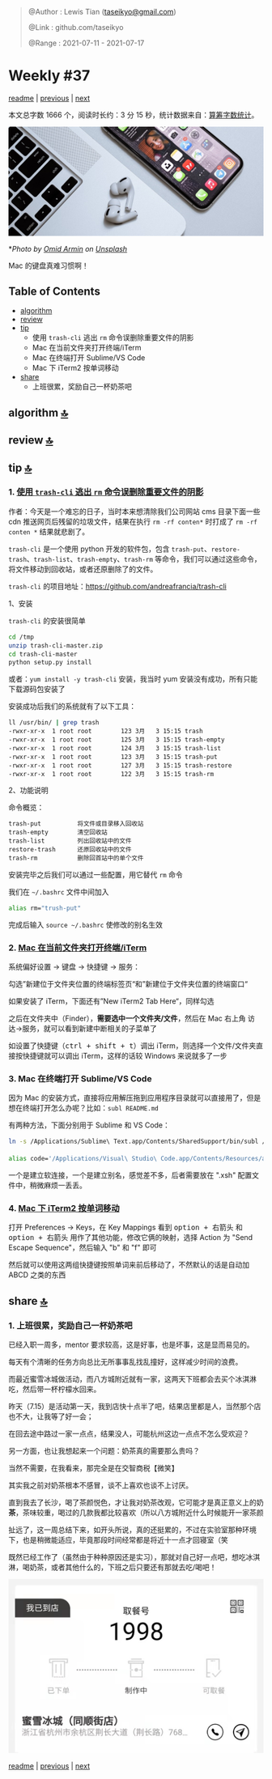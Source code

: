 > @Author  : Lewis Tian (taseikyo@gmail.com)
>
> @Link    : github.com/taseikyo
>
> @Range   : 2021-07-11 - 2021-07-17

# Weekly #37

[readme](../README.md) | [previous](202107W2.md) | [next](202107W4.md)

本文总字数 1666 个，阅读时长约：3 分 15 秒，统计数据来自：[算筹字数统计](http://www.xiqei.com/tools?p=tj)。

![](../images/2021/07/omid-armin-VYt7lu6KUWE-unsplash.jpg)

\**Photo by [Omid Armin](https://unsplash.com/@omidarmin) on [Unsplash](https://unsplash.com/photos/VYt7lu6KUWE)*

Mac 的键盘真难习惯啊！

## Table of Contents

- [algorithm](#algorithm-)
- [review](#review-)
- [tip](#tip-)
    - 使用 `trash-cli` 逃出 `rm` 命令误删除重要文件的阴影
    - Mac 在当前文件夹打开终端/iTerm
    - Mac 在终端打开 Sublime/VS Code
    - Mac 下 iTerm2 按单词移动
- [share](#share-)
    - 上班很累，奖励自己一杯奶茶吧

## algorithm [🔝](#weekly-37)

## review [🔝](#weekly-37)

## tip [🔝](#weekly-37)

### 1. [使用 `trash-cli` 逃出 `rm` 命令误删除重要文件的阴影](https://www.cnblogs.com/saneri/p/5239518.html)

作者：今天是一个难忘的日子，当时本来想清除我们公司网站 cms 目录下面一些 cdn 推送网页后残留的垃圾文件，结果在执行 `rm -rf conten*` 时打成了 `rm -rf conten *` 结果就悲剧了。

`trash-cli` 是一个使用 python 开发的软件包，包含 `trash-put`、`restore-trash`、`trash-list`、`trash-empty`、`trash-rm` 等命令，我们可以通过这些命令，将文件移动到回收站，或者还原删除了的文件。

`trash-cli` 的项目地址：https://github.com/andreafrancia/trash-cli

1、安装

`trash-cli` 的安装很简单


```Bash
cd /tmp
unzip trash-cli-master.zip
cd trash-cli-master
python setup.py install
```

或者：`yum install -y trash-cli` 安装，我当时 yum 安装没有成功，所有只能下载源码包安装了

安装成功后我们的系统就有了以下工具：

```Bash
ll /usr/bin/ | grep trash
-rwxr-xr-x  1 root root        123 3月   3 15:15 trash
-rwxr-xr-x  1 root root        125 3月   3 15:15 trash-empty
-rwxr-xr-x  1 root root        124 3月   3 15:15 trash-list
-rwxr-xr-x  1 root root        123 3月   3 15:15 trash-put
-rwxr-xr-x  1 root root        127 3月   3 15:15 trash-restore
-rwxr-xr-x  1 root root        122 3月   3 15:15 trash-rm
```

2、功能说明

命令概览：

```Bash
trash-put          将文件或目录移入回收站
trash-empty        清空回收站
trash-list         列出回收站中的文件
restore-trash      还原回收站中的文件
trash-rm           删除回首站中的单个文件
```

安装完毕之后我们可以通过一些配置，用它替代 `rm` 命令

我们在 `~/.bashrc` 文件中间加入

```bash
alias rm="trush-put"
```

完成后输入 `source ~/.bashrc` 使修改的别名生效

### 2. [Mac 在当前文件夹打开终端/iTerm](https://juejin.cn/post/6844903789812531213)

系统偏好设置 -> 键盘 -> 快捷键 -> 服务：

勾选”新建位于文件夹位置的终端标签页“和”新建位于文件夹位置的终端窗口“

如果安装了 iTerm，下面还有”New iTerm2 Tab Here“，同样勾选

之后在文件夹中（Finder），**需要选中一个文件夹/文件**，然后在 Mac 右上角 访达->服务，就可以看到新建中断相关的子菜单了

如设置了快捷键（<kbd>ctrl + shift + t</kbd>）调出 iTerm，则选择一个文件/文件夹直接按快捷键就可以调出 iTerm，这样的话较 Windows 来说就多了一步

### 3. Mac 在终端打开 Sublime/VS Code

因为 Mac 的安装方式，直接将应用解压拖到应用程序目录就可以直接用了，但是想在终端打开怎么办呢？比如：`subl README.md`

有两种方法，下面分别用于 Sublime 和 VS Code：

```Bash
ln -s /Applications/Sublime\ Text.app/Contents/SharedSupport/bin/subl /usr/local/bin/subl

alias code='/Applications/Visual\ Studio\ Code.app/Contents/Resources/app/bin/code'
```

一个是建立软连接，一个是建立别名，感觉差不多，后者需要放在 ".xsh" 配置文件中，稍微麻烦一丢丢。

### 4. [Mac 下 iTerm2 按单词移动](https://blog.csdn.net/skyyws/article/details/78480132)

打开 Preferences -> Keys，在 Key Mappings 看到 <kbd>option + 右箭头</kbd> 和 <kbd>option + 右箭头</kbd> 用作了其他功能，修改它俩的映射，选择 Action 为 "Send Escape Sequence"，然后输入 "b" 和 "f" 即可

然后就可以使用这两组快捷键按照单词来前后移动了，不然默认的话是自动加 ABCD 之类的东西

## share [🔝](#weekly-37)

### 1. 上班很累，奖励自己一杯奶茶吧

已经入职一周多，mentor 要求较高，这是好事，也是坏事，这是显而易见的。

每天有个清晰的任务方向总比无所事事乱找乱撞好，这样减少时间的浪费。

而最近蜜雪冰城做活动，而八方城附近就有一家，这两天下班都会去买个冰淇淋吃，然后带一杯柠檬水回来。

昨天（7.15）是活动第一天，我到店快十点半了吧，结果店里都是人，当然那个店也不大，让我等了好一会；

在回去途中路过一家一点点，结果没人，可能杭州这边一点点不怎么受欢迎？

另一方面，也让我想起来一个问题：奶茶真的需要那么贵吗？

当然不需要，在我看来，那完全是在交智商税【微笑】

其实我之前对奶茶根本不感冒，谈不上喜欢也谈不上讨厌。

直到我去了长沙，喝了茶颜悦色，才让我对奶茶改观，它可能才是真正意义上的奶**茶**，茶味较重，喝过的几款我都比较喜欢（所以八方城附近什么时候能开一家茶颜

扯远了，这一周总结下来，如开头所说，真的还挺累的，不过在实验室那种环境下，也是稍微能适应，毕竟那段时间经常都是将近十一点才回寝室（笑

既然已经工作了（虽然由于种种原因还是实习），那就对自己好一点吧，想吃冰淇淋，喝奶茶，或者其他什么的，下班之后只要还有那就去吃/喝吧！

![](../images/2021/07/20210716221724.jpg)

[readme](../README.md) | [previous](202107W2.md) | [next](202107W4.md)
